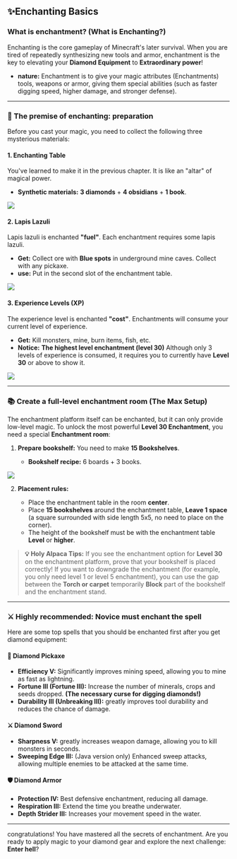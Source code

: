 ## ✨Enchanting Basics





### What is enchantment? (What is Enchanting?)



Enchanting is the core gameplay of Minecraft's later survival. When you are tired of repeatedly synthesizing new tools and armor, enchantment is the key to elevating your **Diamond Equipment** to **Extraordinary power**!

- **nature:** Enchantment is to give your magic attributes (Enchantments) tools, weapons or armor, giving them special abilities (such as faster digging speed, higher damage, and stronger defense).

------



### 🔮 The premise of enchanting: preparation



Before you cast your magic, you need to collect the following three mysterious materials:



#### 1. Enchanting Table



You've learned to make it in the previous chapter. It is like an "altar" of magical power.

- **Synthetic materials:** **3 diamonds** + **4 obsidians** + **1 book**.

![](https://zh.minecraft.wiki/images/Enchanting_Table.gif?d3582&format=original)



#### 2. Lapis Lazuli



Lapis lazuli is enchanted **"fuel"**. Each enchantment requires some lapis lazuli.

- **Get:** Collect ore with **Blue spots** in underground mine caves. Collect with any pickaxe.
- **use:** Put in the second slot of the enchantment table.

![](https://zh.minecraft.wiki/images/Lapis_Lazuli_JE2_BE2.png?d36c7&format=original)

#### 3. Experience Levels (XP)



The experience level is enchanted **"cost"**. Enchantments will consume your current level of experience.

- **Get:** Kill monsters, mine, burn items, fish, etc.
- **Notice:** **The highest level enchantment (level 30)** Although only 3 levels of experience is consumed, it requires you to currently have **Level 30** or above to show it.

![](https://zh.minecraft.wiki/images/Experience_Orb.gif?9b1d4&format=original)

------



### 📚 Create a full-level enchantment room (The Max Setup)



The enchantment platform itself can be enchanted, but it can only provide low-level magic. To unlock the most powerful **Level 30 Enchantment**, you need a special **Enchantment room**:

1. **Prepare bookshelf:** You need to make **15 Bookshelves**.

   - **Bookshelf recipe:** 6 boards + 3 books.

![](https://zh.minecraft.wiki/images/Bookshelf_JE4_BE2.png?21f85&format=original)

2. **Placement rules:**

   - Place the enchantment table in the room **center**.
   - Place **15 bookshelves** around the enchantment table, **Leave 1 space** (a square surrounded with side length 5x5, no need to place on the corner).
   - The height of the bookshelf must be with the enchantment table **Level** or **higher**.

> **💡 Holy Alpaca Tips:** If you see the enchantment option for **Level 30** on the enchantment platform, prove that your bookshelf is placed correctly! If you want to downgrade the enchantment (for example, you only need level 1 or level 5 enchantment), you can use the gap between the **Torch or carpet** temporarily **Block** part of the bookshelf and the enchantment stand.

------



### ⚔️ Highly recommended: Novice must enchant the spell



Here are some top spells that you should be enchanted first after you get diamond equipment:



#### 💎 Diamond Pickaxe



- **Efficiency V:** Significantly improves mining speed, allowing you to mine as fast as lightning.
- **Fortune III (Fortune III):** Increase the number of minerals, crops and seeds dropped. **(The necessary curse for digging diamonds!)**
- **Durability III (Unbreaking III):** greatly improves tool durability and reduces the chance of damage.



#### ⚔️ Diamond Sword



- **Sharpness V:** greatly increases weapon damage, allowing you to kill monsters in seconds.
- **Sweeping Edge III:** (Java version only) Enhanced sweep attacks, allowing multiple enemies to be attacked at the same time.



#### 🛡️ Diamond Armor



- **Protection IV:** Best defensive enchantment, reducing all damage.
- **Respiration III:** Extend the time you breathe underwater.
- **Depth Strider III:** Increases your movement speed in the water.

------

congratulations! You have mastered all the secrets of enchantment. Are you ready to apply magic to your diamond gear and explore the next challenge: **Enter hell**?